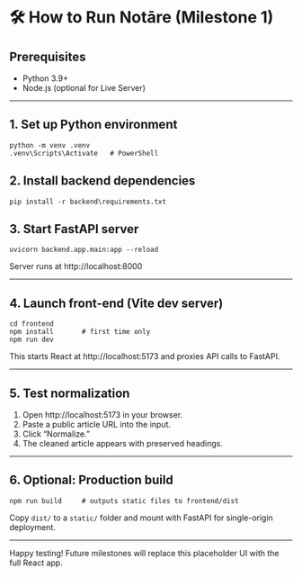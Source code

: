 # 🛠️ How to Run Notāre (Milestone 1)

## Prerequisites
- Python 3.9+
- Node.js (optional for Live Server)

---

## 1. Set up Python environment
```pwsh
python -m venv .venv
.venv\Scripts\Activate   # PowerShell
```

## 2. Install backend dependencies
```pwsh
pip install -r backend\requirements.txt
```

## 3. Start FastAPI server
```pwsh
uvicorn backend.app.main:app --reload
```
Server runs at http://localhost:8000

---

## 4. Launch front-end (Vite dev server)
```pwsh
cd frontend
npm install       # first time only
npm run dev
```
This starts React at http://localhost:5173 and proxies API calls to FastAPI.

---

## 5. Test normalization
1. Open http://localhost:5173 in your browser.
2. Paste a public article URL into the input.
3. Click “Normalize.”
4. The cleaned article appears with preserved headings.

---

## 6. Optional: Production build
```pwsh
npm run build     # outputs static files to frontend/dist
```
Copy `dist/` to a `static/` folder and mount with FastAPI for single-origin deployment.

---

Happy testing! Future milestones will replace this placeholder UI with the full React app.
